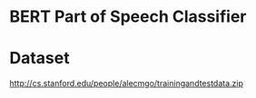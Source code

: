 # BERT Part of Speech Classifier

# Dataset
http://cs.stanford.edu/people/alecmgo/trainingandtestdata.zip
